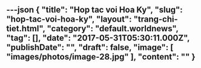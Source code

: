 ---json
{
    "title": "Hop tac voi Hoa Ky",
    "slug": "hop-tac-voi-hoa-ky",
    "layout": "trang-chi-tiet.html",
    "category": "default.worldnews",
    "tag": [],
    "date": "2017-05-31T05:30:11.000Z",
    "publishDate": "",
    "draft": false,
    "image": [
        "images/photos/image-28.jpg"
    ],
    "__content__": ""
}
---
